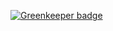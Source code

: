 

[![Greenkeeper badge](https://badges.greenkeeper.io/RichardLitt/year-of-making.svg)](https://greenkeeper.io/)